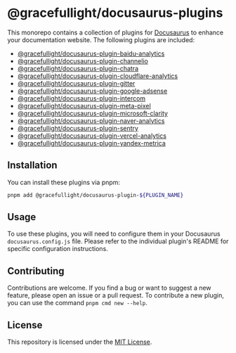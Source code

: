 # @gracefullight/docusaurus-plugins

This monorepo contains a collection of plugins for [Docusaurus](https://docusaurus.io/) to enhance your documentation website. The following plugins are included:

- [@gracefullight/docusaurus-plugin-baidu-analytics](https://www.npmjs.com/package/@gracefullight/docusaurus-plugin-baidu-analytics)
- [@gracefullight/docusaurus-plugin-channelio](https://www.npmjs.com/package/@gracefullight/docusaurus-plugin-channelio)
- [@gracefullight/docusaurus-plugin-chatra](https://www.npmjs.com/package/@gracefullight/docusaurus-plugin-chatra)
- [@gracefullight/docusaurus-plugin-cloudflare-analytics](https://www.npmjs.com/package/@gracefullight/docusaurus-plugin-cloudflare-analytics)
- [@gracefullight/docusaurus-plugin-gitter](https://www.npmjs.com/package/@gracefullight/docusaurus-plugin-gitter)
- [@gracefullight/docusaurus-plugin-google-adsense](https://www.npmjs.com/package/@gracefullight/docusaurus-plugin-google-adsense)
- [@gracefullight/docusaurus-plugin-intercom](https://www.npmjs.com/package/@gracefullight/docusaurus-plugin-intercom)
- [@gracefullight/docusaurus-plugin-meta-pixel](https://www.npmjs.com/package/@gracefullight/docusaurus-plugin-meta-pixel)
- [@gracefullight/docusaurus-plugin-microsoft-clarity](https://www.npmjs.com/package/@gracefullight/docusaurus-plugin-microsoft-clarity)
- [@gracefullight/docusaurus-plugin-naver-analytics](https://www.npmjs.com/package/@gracefullight/docusaurus-plugin-naver-analytics)
- [@gracefullight/docusaurus-plugin-sentry](https://www.npmjs.com/package/@gracefullight/docusaurus-plugin-sentry)
- [@gracefullight/docusaurus-plugin-vercel-analytics](https://www.npmjs.com/package/@gracefullight/docusaurus-plugin-vercel-analytics)
- [@gracefullight/docusaurus-plugin-yandex-metrica](https://www.npmjs.com/package/@gracefullight/docusaurus-plugin-yandex-metrica)

## Installation

You can install these plugins via pnpm:

```bash
pnpm add @gracefullight/docusaurus-plugin-${PLUGIN_NAME}
```

## Usage

To use these plugins, you will need to configure them in your Docusaurus `docusaurus.config.js` file. Please refer to the individual plugin's README for specific configuration instructions.

## Contributing

Contributions are welcome. If you find a bug or want to suggest a new feature, please open an issue or a pull request. To contribute a new plugin, you can use the command `pnpm cmd new --help`.

## License

This repository is licensed under the [MIT License](LICENSE).
